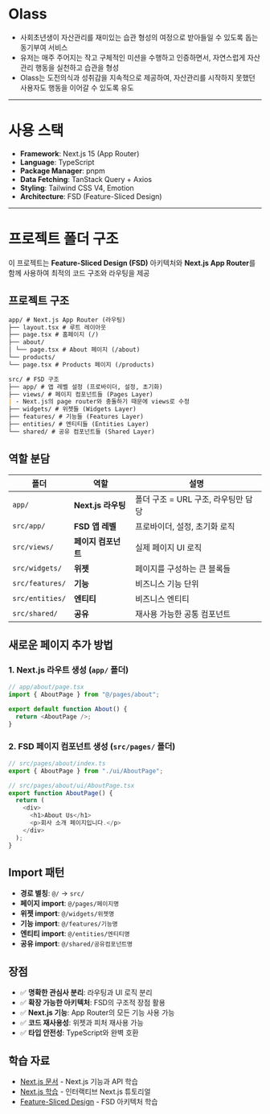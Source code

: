 # Olass

- 사회초년생이 자산관리를 재미있는 습관 형성의 여정으로 받아들일 수 있도록 돕는 동기부여 서비스
- 유저는 매주 주어지는 작고 구체적인 미션을 수행하고 인증하면서, 자연스럽게 자산관리 행동을 실천하고 습관을 형성
- Olass는 도전의식과 성취감을 지속적으로 제공하여, 자산관리를 시작하지 못했던 사용자도 행동을 이어갈 수 있도록 유도

---

# 사용 스택

- **Framework**: Next.js 15 (App Router)
- **Language**: TypeScript
- **Package Manager**: pnpm
- **Data Fetching**: TanStack Query + Axios
- **Styling**: Tailwind CSS V4, Emotion
- **Architecture**: FSD (Feature-Sliced Design)

---

# 프로젝트 폴더 구조

이 프로젝트는 **Feature-Sliced Design (FSD)** 아키텍처와 **Next.js App Router**를 함께 사용하여 최적의 코드 구조와 라우팅을 제공

## 프로젝트 구조

```markdown
app/ # Next.js App Router (라우팅)
├── layout.tsx # 루트 레이아웃
├── page.tsx # 홈페이지 (/)
├── about/
│ └── page.tsx # About 페이지 (/about)
└── products/
└── page.tsx # Products 페이지 (/products)

src/ # FSD 구조
├── app/ # 앱 레벨 설정 (프로바이더, 설정, 초기화)
├── views/ # 페이지 컴포넌트들 (Pages Layer)
| - Next.js의 page router와 충돌하기 때문에 views로 수정
├── widgets/ # 위젯들 (Widgets Layer)
├── features/ # 기능들 (Features Layer)
├── entities/ # 엔티티들 (Entities Layer)
└── shared/ # 공유 컴포넌트들 (Shared Layer)
```

## 역할 분담

| 폴더            | 역할                | 설명                                |
| --------------- | ------------------- | ----------------------------------- |
| `app/`          | **Next.js 라우팅**  | 폴더 구조 = URL 구조, 라우팅만 담당 |
| `src/app/`      | **FSD 앱 레벨**     | 프로바이더, 설정, 초기화 로직       |
| `src/views/`    | **페이지 컴포넌트** | 실제 페이지 UI 로직                 |
| `src/widgets/`  | **위젯**            | 페이지를 구성하는 큰 블록들         |
| `src/features/` | **기능**            | 비즈니스 기능 단위                  |
| `src/entities/` | **엔티티**          | 비즈니스 엔티티                     |
| `src/shared/`   | **공유**            | 재사용 가능한 공통 컴포넌트         |

## 새로운 페이지 추가 방법

### 1. Next.js 라우트 생성 (`app/` 폴더)

```typescript
// app/about/page.tsx
import { AboutPage } from "@/pages/about";

export default function About() {
  return <AboutPage />;
}
```

### 2. FSD 페이지 컴포넌트 생성 (`src/pages/` 폴더)

```typescript
// src/pages/about/index.ts
export { AboutPage } from "./ui/AboutPage";

// src/pages/about/ui/AboutPage.tsx
export function AboutPage() {
  return (
    <div>
      <h1>About Us</h1>
      <p>회사 소개 페이지입니다.</p>
    </div>
  );
}
```

## Import 패턴

- **경로 별칭**: `@/` → `src/`
- **페이지 import**: `@/pages/페이지명`
- **위젯 import**: `@/widgets/위젯명`
- **기능 import**: `@/features/기능명`
- **엔티티 import**: `@/entities/엔티티명`
- **공유 import**: `@/shared/공유컴포넌트명`

## 장점

- ✅ **명확한 관심사 분리**: 라우팅과 UI 로직 분리
- ✅ **확장 가능한 아키텍처**: FSD의 구조적 장점 활용
- ✅ **Next.js 기능**: App Router의 모든 기능 사용 가능
- ✅ **코드 재사용성**: 위젯과 피처 재사용 가능
- ✅ **타입 안전성**: TypeScript와 완벽 호환

## 학습 자료

- [Next.js 문서](https://nextjs.org/docs) - Next.js 기능과 API 학습
- [Next.js 학습](https://nextjs.org/learn) - 인터랙티브 Next.js 튜토리얼
- [Feature-Sliced Design](https://feature-sliced.design/) - FSD 아키텍처 학습
